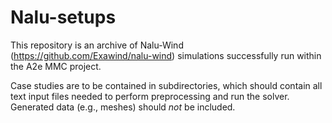# Nalu-setups

This repository is an archive of Nalu-Wind (https://github.com/Exawind/nalu-wind) simulations successfully run within the A2e MMC project. 

Case studies are to be contained in subdirectories, which should contain all text input files needed to perform preprocessing and run the solver. Generated data (e.g., meshes) should _not_ be included. 
